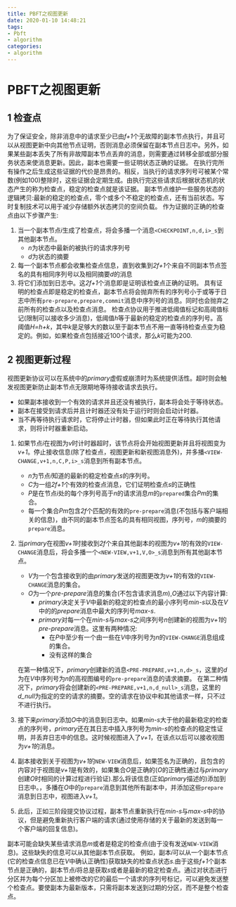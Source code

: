 ```yaml
---
title: PBFT之视图更新
date: 2020-01-10 14:48:21
tags: 
- Pbft
- algorithm
categories:
- algorithm
---
```

# PBFT之视图更新
## 1 检查点
为了保证安全，除非消息中的请求至少已由*f+1*个无故障的副本节点执行，并且可以从视图更新中向其他节点证明，否则消息必须保留在副本节点日志中。另外，如果某些副本丢失了所有非故障副本节点丢弃的消息，则需要通过转移全部或部分服务状态来使消息更新。因此，副本也需要一些证明状态正确的证据。
在执行完所有操作之后生成这些证据的代价是昂贵的。相反，当执行的请求序列号可被某个常数(例如100)整除时，这些证据会定期生成。由执行完这些请求后根据状态机的状态产生的称为检查点，稳定的检查点就是该证据。
副本节点维护一些服务状态的逻辑拷贝:最新的稳定的检查点，零个或多个不稳定的检查点，还有当前状态。写时复制技术可以用于减少存储额外状态拷贝的空间负载。
作为证据的正确的检查点由以下步骤产生:
1. 当一个副本节点*i*生成了检查点，将会多播一个消息`<CHECKPOINT,n,d,i>_s`到其他副本节点。
    * *n*为状态中最新的被执行的请求序列号
    * *d*为状态的摘要
2. 每一个副本节点都会收集检查点信息，直到收集到*2f+1*个来自不同副本节点签名的具有相同序列号以及相同摘要*d*的消息
3. 将它们添加到日志中。这*2f+1*个消息即是证明该检查点正确的证明。
具有证明的检查点即是稳定的检查点，副本节点将会抛弃所有的序列号小于或等于日志中所有`pre-prepare,prepare,commit`消息中序列号的消息。同时也会抛弃之前所有的检查点以及检查点消息。
检查点协议用于推进低阈值标记和高阈值标记(限制可以接收多少消息)，低阈值*h*等于最新的稳定的检查点的序列号。高阈值*H=h+k*，其中*k*是足够大的数以至于副本节点不用一直等待检查点变为稳定的。例如，如果检查点包括接近100个请求，那么*k*可能为200.

## 2 视图更新过程
视图更新协议可以在系统中的*primary*虚假或崩溃时为系统提供活性。超时则会触发视图更新防止副本节点无限期地等待接收请求去执行。

* 如果副本接收到一个有效的请求并且还没有被执行，副本将会处于等待状态。
* 副本在接受到请求后并且计时器还没有处于运行时则会启动计时器。
* 当不再等待执行请求时，它将停止计时器，但如果此时正在等待执行其他请求，则将计时器重新启动。

1. 如果节点*i*在视图为*v*时计时器超时，该节点将会开始视图更新并且将视图变为*v+1*。停止接收信息(除了检查点，视图更新和新视图消息外)，并多播`<VIEW-CHANGE,v+1,n,C,P,i>_s`消息到所有副本节点。

    * *n*为节点*i*知道的最新的稳定检查点*s*的序列号。
    * *C*为一组*2f+1*个有效的检查点消息，它们证明检查点*s*的正确性
    * *P*是在节点*i*处的每个序列号高于*n*的请求消息*m*的`prepared`集合*Pm*的集合。
    * 每一个集合*Pm*包含*2f*个匹配的有效的`pre-prepare`消息(不包括与客户端相关的信息)，由不同的副本节点签名的具有相同视图，序列号，*m*的摘要的`prepare`消息。

2. 当*primary*在视图*v+1*时接收到*2f*个来自其他副本的视图为*v+1*的有效的`VIEW-CHANGE`消息后，将会多播一个`<NEW-VIEW,v+1,V,O>_s`消息到所有其他副本节点。

    * *V*为一个包含接收到的由*primary*发送的视图更改为*v+1*的有效的`VIEW-CHANGE`消息的集合。
    * *O*为一个*pre-prepare*消息的集合(不包含请求消息*m*),*O*通过以下内容计算:
        * *primary*决定关于*V*中最新的稳定的检查点的最小序列号*min-s*以及在*V*中的的*prepare*消息中最大的序列号*max-s*.
        * *primary*对每一个在*min-s*与*max-s*之间序列号*n*创建新的视图为*v+1*的*pre-prepare*消息。这里有两种情况:
            * 在*P*中至少有一个由一些在*V*中序列号为*n*的`VIEW-CHANGE`消息组成的集合。
            * 没有这样的集合

    在第一种情况下，*primary*创建新的消息`<PRE-PREPARE,v+1,n,d>_s`，这里的*d*为在*V*中序列号为*n*的高视图编号的`pre-prepare`消息的请求摘要。
    在第二种情况下，*primary*将会创建新的`<PRE-PREPARE,v+1,n,d_null>_s`消息，这里的*d_null*为指定的空的请求的摘要。空的请求在协议中和其他请求一样，只不过不进行执行。

3. 接下来*primary*添加*O*中的消息到日志中。如果*min-s*大于他的最新稳定的检查点的序列号，*primary*还在其日志中插入序列号为*min-s*的检查点的稳定性证明，并丢弃日志中的信息。这时候视图进入了*v+1*，在该点以后可以接收视图为*v+1*的消息。
4. 副本接收到关于视图为*v+1*的`NEW-VIEW`消息后，如果签名为正确的，且包含的内容对于视图是*v+1*是有效的，如果集合*O*是正确的(*O*的正确性通过与*primary*创建*O*时相同的计算过程进行验证).那么将该信息(正如*primary*描述的)添加到日志中。，多播在*O*中的`prepare`消息到其他所有副本中，并添加这些`prepare`消息到日志中，视图进入*v+1*。
5. 此后，正如三阶段提交协议过程，副本节点重新执行在*min-s*与*max-s*中的协议，但是避免重新执行客户端的请求(通过使用存储的关于最新的发送到每一个客户端的回复信息)。

副本可能会缺失某些请求消息*m*或者是稳定的检查点(由于没有发送`NEW-VIEW`消息)。这些缺失的信息可以从其他副本节点获取。
例如，副本*i*可以从一个副本节点(它的检查点信息已在*V*中确认正确性)获取缺失的检查点状态*s*.由于这些*f+1*个副本节点是正确的，副本节点*i*将总是获取*s*或者是最新的稳定检查点。通过对状态进行分区并为每个分区加上被修改的它的最后一个请求的序列号标记，可以避免发送整个检查点。要使副本为最新版本，只需将副本发送到过期的分区，而不是整个检查点。